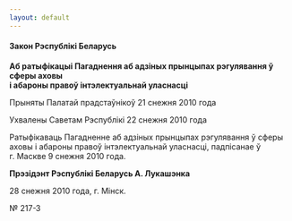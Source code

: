 ```yaml
---
layout: default
---
```


#### Закон Рэспублікі Беларусь

**Аб ратыфікацыі Пагаднення аб адзіных прынцыпах рэгулявання ў сферы
аховы  
і абароны правоў інтэлектуальнай уласнасці**

Прыняты Палатай прадстаўнікоў 21 снежня 2010 года

Ухвалены Саветам Рэспублікі 22 снежня 2010 года

Ратыфікаваць Пагадненне аб адзіных прынцыпах рэгулявання ў сферы аховы і
абароны правоў інтэлектуальнай уласнасці, падпісанае ў г. Маскве 9
снежня 2010 года.

**Прэзідэнт Рэспублікі Беларусь А. Лукашэнка**

28 снежня 2010 года, г. Мінск.

№ 217-З
